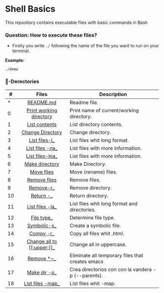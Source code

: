 # Shell Basics
This repository contains executable files with basic commands in Bash
### Question: How to execute these files?
- Firstly you write `./` following the name of the file you want to run on your terminal.

**Example:**
```
./demo
```
### :file_folder:-Derectories
#|Files|Description
---|:---:|---
*|[README.md](./README.md)| Readme file.
0|[Print working directory](./0-current_working_directory)| Print name of current/working directory.
1|[List contents](./1-listit)| List directory contents.
2|[Change Directory](./2-bring_me_home)| Change directory.
3|[List files-l_](./3-listfiles)| List files whit long format.
4|[List files -na_](./4-listmorefiles)| List files with more information.
5|[List files-lna_](./5-listfilesdigitonly)| List files with more information.
6|[Make directory](./6-firstdirectory)| Make Directory.
7|[Move files](./7-movethatfile)| Move (rename) files.
8|[Remove files](./8-firstdelete)| Remove files.
9|[Remove-r_](./9-firstdirdeletion)| Remove directory.
10|[Return -_](./10-back)| Return directory.
11|[List files -la_](./11-lists)| List files whit long format and directories.
12|[File type_](./12-file_type)| Determine file type.
13|[Symbolic-s_](./13-symbolic_link)| Create a symbolic file.
14|[Compy -r_](./14-copy_html)| Copy all files whit _.html_.
15|[Change all to [[:upper:]]_](100-lets_move)| Change all in uppercase.
16|[Remove *~_](./101-clean_emacs)| Eliminate all temporary files that creates emacs
17|[Make dir -p_](./17-tree)| Crea directorios con con la vandera -p (--parents).
18|[List files -map_](./18-commas)| List files whit -map.
